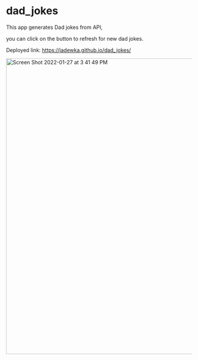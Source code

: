 # dad_jokes

This app generates Dad jokes from API,

you can click on the button to refresh for new dad jokes.

Deployed link: https://jadewka.github.io/dad_jokes/

<img width="802" alt="Screen Shot 2022-01-27 at 3 41 49 PM" src="https://user-images.githubusercontent.com/78435515/151441723-4f7e7533-9179-448e-8623-bc42e362b873.png">
